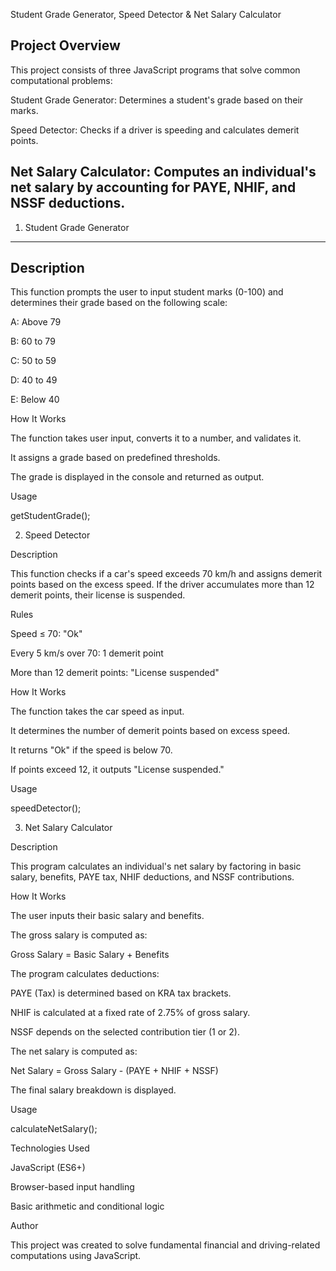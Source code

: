 Student Grade Generator, Speed Detector & Net Salary Calculator

Project Overview
-------------------------------------

This project consists of three JavaScript programs that solve common computational problems:

Student Grade Generator: Determines a student's grade based on their marks.

Speed Detector: Checks if a driver is speeding and calculates demerit points.

Net Salary Calculator: Computes an individual's net salary by accounting for PAYE, NHIF, and NSSF deductions.
--------------------------------------------------------------------------------------------------------------------------
1. Student Grade Generator
------------------------
Description
----------
This function prompts the user to input student marks (0-100) and determines their grade based on the following scale:

A: Above 79

B: 60 to 79

C: 50 to 59

D: 40 to 49

E: Below 40

How It Works

The function takes user input, converts it to a number, and validates it.

It assigns a grade based on predefined thresholds.

The grade is displayed in the console and returned as output.

Usage

getStudentGrade();

2. Speed Detector

Description

This function checks if a car's speed exceeds 70 km/h and assigns demerit points based on the excess speed. If the driver accumulates more than 12 demerit points, their license is suspended.

Rules

Speed ≤ 70: "Ok"

Every 5 km/s over 70: 1 demerit point

More than 12 demerit points: "License suspended"

How It Works

The function takes the car speed as input.

It determines the number of demerit points based on excess speed.

It returns "Ok" if the speed is below 70.

If points exceed 12, it outputs "License suspended."

Usage

speedDetector();

3. Net Salary Calculator

Description

This program calculates an individual's net salary by factoring in basic salary, benefits, PAYE tax, NHIF deductions, and NSSF contributions.

How It Works

The user inputs their basic salary and benefits.

The gross salary is computed as:

Gross Salary = Basic Salary + Benefits

The program calculates deductions:

PAYE (Tax) is determined based on KRA tax brackets.

NHIF is calculated at a fixed rate of 2.75% of gross salary.

NSSF depends on the selected contribution tier (1 or 2).

The net salary is computed as:

Net Salary = Gross Salary - (PAYE + NHIF + NSSF)

The final salary breakdown is displayed.

Usage

calculateNetSalary();

Technologies Used

JavaScript (ES6+)

Browser-based input handling

Basic arithmetic and conditional logic

Author

This project was created to solve fundamental financial and driving-related computations using JavaScript.